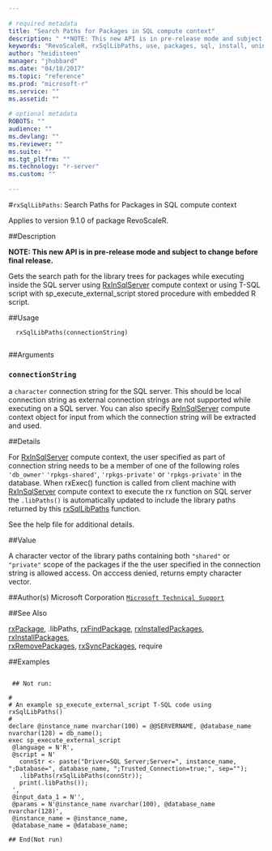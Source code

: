 ```yaml
--- 
 
# required metadata 
title: "Search Paths for Packages in SQL compute context" 
description: " **NOTE: This new API is in pre-release mode and subject to change before final release.**  Gets the search path for the library trees for packages while executing inside the SQL server using [RxInSqlServer](../../r-reference/revoscaler/rxinsqlserver.md) compute context or using T-SQL script with sp_execute_external_script stored procedure with embedded R script. " 
keywords: "RevoScaleR, rxSqlLibPaths, use, packages, sql, install, uninstall, remove" 
author: "heidisteen" 
manager: "jhubbard" 
ms.date: "04/18/2017" 
ms.topic: "reference" 
ms.prod: "microsoft-r" 
ms.service: "" 
ms.assetid: "" 
 
# optional metadata 
ROBOTS: "" 
audience: "" 
ms.devlang: "" 
ms.reviewer: "" 
ms.suite: "" 
ms.tgt_pltfrm: "" 
ms.technology: "r-server" 
ms.custom: "" 
 
--- 
```

 
 
 #`rxSqlLibPaths`: Search Paths for Packages in SQL compute context

 Applies to version 9.1.0 of package RevoScaleR.
 
 ##Description
 
**NOTE: This new API is in pre-release mode and subject to change before final release.**

Gets the search path for the library trees for packages while executing inside the SQL server using [RxInSqlServer](../../r-reference/revoscaler/rxinsqlserver.md) compute context or using T-SQL script with sp_execute_external_script stored procedure with embedded R script.
 
 
 ##Usage

```   
  rxSqlLibPaths(connectionString)
 
```
 
 ##Arguments

   
  
    
 ### `connectionString`
 a `character` connection string for the SQL server. This should be local connection string as external connection strings are not supported while executing on a SQL server. You can also specify [RxInSqlServer](../../r-reference/revoscaler/rxinsqlserver.md) compute context object for input from which the connection string will be extracted and used.  
   
 
 
 ##Details
 
For [RxInSqlServer](../../r-reference/revoscaler/rxinsqlserver.md) compute context, the user specified as part of connection string needs to be a member of one of the following roles `'db_owner'` `'rpkgs-shared'`,  `'rpkgs-private'` or `'rpkgs-private'` in the database. When rxExec() function is called from client machine with [RxInSqlServer](../../r-reference/revoscaler/rxinsqlserver.md) compute context to execute the rx function on SQL server the `.libPaths()` is automatically updated to include the library paths returned by this [rxSqlLibPaths](rxSqlLibPaths.md) function.

See the help file for additional details.
 
 
 
 ##Value
 
A character vector of the library paths containing both `"shared"` or `"private"` scope of the packages if the the user specified in the connection string is allowed access. On acccess denied, returns empty character vector.
 
 
 ##Author(s)
 Microsoft Corporation [`Microsoft Technical Support`](https://go.microsoft.com/fwlink/?LinkID=698556&clcid=0x409)
 
 
 ##See Also
 
[rxPackage](../../r-reference/revoscaler/rxpackage.md),
.libPaths,
[rxFindPackage](../../r-reference/revoscaler/rxfindpackage.md),
[rxInstalledPackages](../../r-reference/revoscaler/rxinstalledpackages.md),
[rxInstallPackages](../../r-reference/revoscaler/rxinstallpackages.md),   
[rxRemovePackages](../../r-reference/revoscaler/rxremovepackages.md),
[rxSyncPackages](rxSyncPackages.md),
require
   
 ##Examples

 ```
   
  ## Not run:
 
#
# An example sp_execute_external_script T-SQL code using rxSqlLibPaths()
#
declare @instance_name nvarchar(100) = @@SERVERNAME, @database_name nvarchar(128) = db_name();
exec sp_execute_external_script 
  @language = N'R',
  @script = N'
    connStr <- paste("Driver=SQL Server;Server=", instance_name, ";Database=", database_name, ";Trusted_Connection=true;", sep="");
    .libPaths(rxSqlLibPaths(connStr));
    print(.libPaths());
  ', 
  @input_data_1 = N'', 
  @params = N'@instance_name nvarchar(100), @database_name nvarchar(128)',
  @instance_name = @instance_name, 
  @database_name = @database_name;

 ## End(Not run) 
  
 
```
     
 
 
 
 
 
 
 
